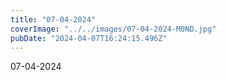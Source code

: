 ```yaml
---
title: "07-04-2024"
coverImage: "../../images/07-04-2024-M0ND.jpg"
pubDate: "2024-04-07T16:24:15.496Z"
---
```


07-04-2024
